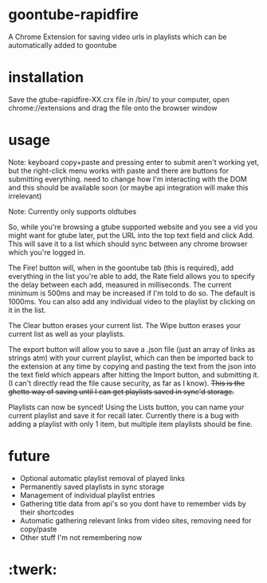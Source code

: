 # goontube-rapidfire
A Chrome Extension for saving video urls in playlists which can be automatically added to goontube

# installation
Save the gtube-rapidfire-XX.crx file in /bin/ to your computer, open chrome://extensions and drag the file onto the browser window

# usage
Note: keyboard copy+paste and pressing enter to submit aren't working yet, but the right-click menu works with paste and there are buttons for submitting everything. need to change how I'm interacting with the DOM and this should be available soon (or maybe api integration will make this irrelevant)

Note: Currently only supports oldtubes

So, while you're browsing a gtube supported website and you see a vid you might want for gtube later, put the URL into the top text field and click Add. This will save it to a list which should sync between any chrome browser which you're logged in.

The Fire! button will, when in the goontube tab (this is required), add everything in the list you're able to add, the Rate field allows you to specify the delay between each add, measured in milliseconds. The current minimum is 500ms and may be increased if I'm told to do so. The default is 1000ms.
You can also add any individual video to the playlist by clicking on it in the list.

The Clear button erases your current list. The Wipe button erases your current list as well as your playlists.

The export button will allow you to save a .json file (just an array of links as strings atm) with your current playlist, which can then be imported back to the extension at any time by copying and pasting the text from the json into the text field which appears after hitting the Import button, and submitting it. (I can't directly read the file cause security, as far as I know). ~~This is the ghetto way of saving until I can get playlists saved in sync'd storage.~~

Playlists can now be synced! Using the Lists button, you can name your current playlist and save it for recall later. Currently there is a bug with adding a playlist with only 1 item, but multiple item playlists should be fine.

# future 

* Optional automatic playlist removal of played links 
* Permanently saved playlists in sync storage 
* Management of individual playlist entries
* Gathering title data from api's so you dont have to remember vids by their shortcodes
* Automatic gathering relevant links from video sites, removing need for copy/paste 
* Other stuff I'm not remembering now

# :twerk:



